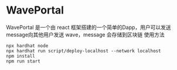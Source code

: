 # WavePortal
WavePortal 是一个由 react 框架搭建的一个简单的Dapp，用户可以发送message向其他用户发送 wave，message 会存储到区块链
使用方法
```shell
npx hardhat node
npx hardhat run script/deploy-localhost --network localhost
npm install
npm run start

```

